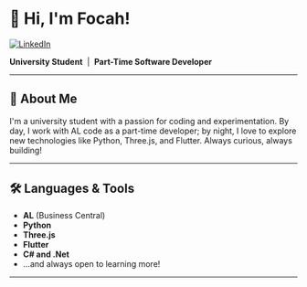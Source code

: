 # 👋 Hi, I'm Focah! 
[![LinkedIn](https://img.shields.io/badge/LinkedIn-blue?logo=linkedin&logoColor=white)](https://www.linkedin.com/in/armando-sacco/)

**University Student** &nbsp;|&nbsp; **Part-Time Software Developer**

---

## 🚀 About Me

I'm a university student with a passion for coding and experimentation. By day, I work with AL code as a part-time developer; by night, I love to explore new technologies like Python, Three.js, and Flutter. Always curious, always building!

---

## 🛠️ Languages & Tools

- **AL** (Business Central)
- **Python**
- **Three.js**
- **Flutter**
- **C# and .Net**
- ...and always open to learning more!

---

<!--
Want to collaborate or chat? Feel free to reach out!
-->
